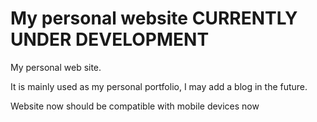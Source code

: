 # My personal website ****CURRENTLY UNDER DEVELOPMENT****
My personal web site. 

It is mainly used as my personal portfolio, I may add a blog in the future.

Website now should be compatible with mobile devices now 
